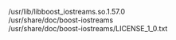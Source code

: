 /usr/lib/libboost\_iostreams.so.1.57.0  
/usr/share/doc/boost-iostreams  
/usr/share/doc/boost-iostreams/LICENSE\_1\_0.txt  
